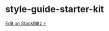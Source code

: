 # style-guide-starter-kit

[Edit on StackBlitz ⚡️](https://stackblitz.com/edit/style-guide-starter-kit)